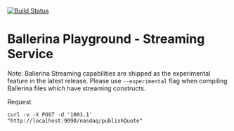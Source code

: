 [![Build Status](https://travis-ci.org/ballerina-guides/playground-streaming.svg?branch=master)](https://travis-ci.org/ballerina-guides/playground-streaming)

# Ballerina Playground - Streaming Service

Note: Ballerina Streaming capabilities are shipped as the experimental feature in the latest release. Please use `--experimental` flag when compiling Ballerina files which have streaming constructs.

Request 

```
curl -v -X POST -d '1001.1'  "http://localhost:9090/nasdaq/publishQuote" 

```
